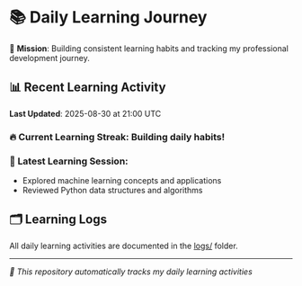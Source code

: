 # 📚 Daily Learning Journey

🎯 **Mission**: Building consistent learning habits and tracking my professional development journey.

## 📊 Recent Learning Activity

**Last Updated**: 2025-08-30 at 21:00 UTC

### 🔥 Current Learning Streak: Building daily habits!

### 📝 Latest Learning Session:
- Explored machine learning concepts and applications
- Reviewed Python data structures and algorithms

## 🗂️ Learning Logs

All daily learning activities are documented in the [logs/](./logs/) folder.

---
*🤖 This repository automatically tracks my daily learning activities*
